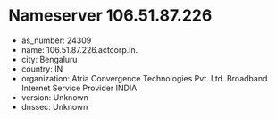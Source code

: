 # Nameserver 106.51.87.226

* as_number: 24309
* name: 106.51.87.226.actcorp.in.
* city: Bengaluru
* country: IN
* organization: Atria Convergence Technologies Pvt. Ltd. Broadband Internet Service Provider INDIA
* version: Unknown
* dnssec: Unknown
